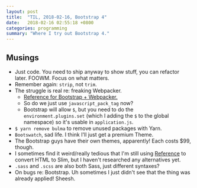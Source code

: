 ```yaml
---
layout: post
title:  "TIL, 2018-02-16, Bootstrap 4"
date:   2018-02-16 02:55:18 +0800
categories: programming
summary: "Where I try out Bootstrap 4."
---
```


## Musings

- Just code. You need to ship anyway to show stuff, you can refactor later. FOOWM. Focus on what matters.
- Remember again: `strip`, not `trim`.
- The struggle is real re: freaking Webpacker.
  - [Reference for Bootstrap + Webpacker.](https://gist.github.com/yalab/cad361056bae02a5f45d1ace7f1d86ef)
  - So do we just use `javascript_pack_tag` now?
  - Bootstrap will allow `$`, but you need to do the `environment.plugins.set` (which I adding the `$` to the global namespace) so it's usable in `application.js`.
- `$ yarn remove bulma` to remove unused packages with Yarn.
- `Bootswatch`, sad life. I think I'll just get a premium Theme.
- The Bootstrap guys have their own themes, apparently! Each costs $99, though.
- I sometimes find it weird/really tedious that I'm still using [Reference](https://html2slim.herokuapp.com/) to convert HTML to Slim, but I haven't researched any alternatives yet.
- `.sass` and `.scss` are also both Sass, just different syntaxes?
- On bugs re: Bootstrap. Uh sometimes I just didn't see that the thing was already applied! Sheesh.

